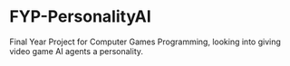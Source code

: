 # FYP-PersonalityAI
Final Year Project for Computer Games Programming, looking into giving video game AI agents a personality.
